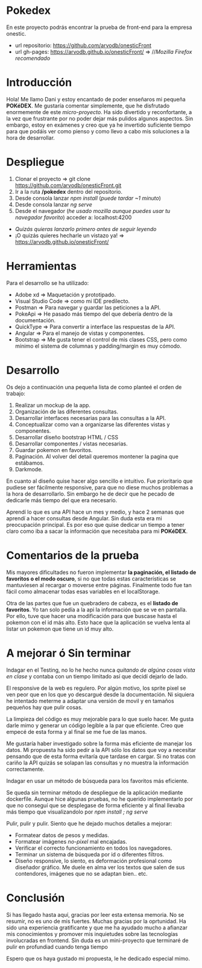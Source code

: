 # Pokedex
En este proyecto podrás encontrar la prueba de front-end para la empresa onestic.

- url repositorio: https://github.com/arvodb/onesticFront
- url gh-pages: https://arvodb.github.io/onesticFront/ => //*Mozilla Firefox recomendado*

# Introducción

Hola! Me llamo Dani y estoy encantado de poder enseñaros mi pequeña **POKéDEX**.
Me gustaría comentar simplemente, que he disfrutado enormemente de este *micro-proyecto*. Ha sido divertido y reconfortante, a la vez que frustrante por no poder dejar más pulidos algunos aspectos. Sin embargo, estoy en exámenes y creo que ya he invertido suficiente tiempo para que podáis ver como pienso y como llevo a cabo mis soluciones a la hora de desarrollar.

# Despliegue

1. Clonar el proyecto => git clone https://github.com/arvodb/onesticFront.git
1. Ir a la ruta **/pokedex** dentro del repositorio.
2. Desde consola lanzar *npm install* (*puede tardar ~1 minuto*)
3. Desde consola lanzar *ng serve*
4. Desde el navegador (*he usado mozilla aunque puedes usar tu navegador favorito*) acceder a: localhost:4200

- *Quizás quieras lanzarlo primero antes de seguir leyendo*
- ¡O quizás quieres hecharle un vistazo ya! => https://arvodb.github.io/onesticFront/

# Herramientas

Para el desarrollo se ha utilizado:
- Adobe xd => Maquetación y prototipado.
- Visual Studio Code => como mi IDE predilecto.
- Postman => Para navegar y guardar las peticiones a la API.
- PokeApi => He pasado más tiempo del que debería dentro de la documentación.
- QuickType => Para convertir a interface las respuestas de la API.
- Angular => Para el manejo de vistas y componentes.
- Bootstrap => Me gusta tener el control de mis clases CSS, pero como mínimo el sistema de columnas y padding/margin es muy cómodo.



# Desarrollo

Os dejo a continuación una pequeña lista de como planteé el orden de trabajo:

1. Realizar un mockup de la app.
2. Organización de las diferentes consultas.
3. Desarrollar interfaces necesarias para las consultas a la API.
4. Conceptualizar como van a organizarse las diferentes vistas y componentes.
5. Desarrollar diseño bootstrap HTML / CSS
6. Desarrollar componentes / vistas necesarias.
7. Guardar pokemon en favoritos.
8. Paginación. Al volver del detail queremos montener la pagina que estábamos.
9. Darkmode.

En cuanto al diseño quise hacer algo sencillo e intuitivo. Fue prioritario que pudiese ser fácilmente responsive, para que no diese muchos problemas a la hora de desarrollarlo. Sin embargo he de decir que he pecado de dedicarle más tiempo del que era necesario.

Aprendí lo que es una API hace un mes y medio, y hace 2 semanas que aprendí a hacer consultas desde Angular. Sin duda esta era mi preocupación principal. Es por eso que quise dedicar un tiempo a tener claro como iba a sacar la información que necesitaba para mi **POKéDEX**.

# Comentarios de la prueba

Mis mayores dificultades no fueron implementar **la paginación, el listado de favoritos o el modo oscuro**, si no que todas estas características se mantuviesen al recargar o moverse entre páginas. Finalmente todo fue tan fácil como almacenar todas esas variables en el localStorage.

Otra de las partes que fue un quebradero de cabeza, es el **listado de favoritos**. Yo tan solo pedía a la api la información que se ve en pantalla. Por ello, tuve que hacer una modificación para que buscase hasta el pokemon con el id más alto. Esto hace que la aplicación se vuelva lenta al listar un pokemon que tiene un id muy alto.

# A mejorar ó Sin terminar

Indagar en el Testing, no lo he hecho nunca *quitando de algúna cosas vista en clase* y contaba con un tiempo limitado así que decidí dejarlo de lado.

El responsive de la web es regulero. Por algún motivo, los sprite pixel se ven peor que en los que yo descargué desde la documentación. Ni siquiera he intentado meterme a adaptar una versión de movil y en tamaños pequeños hay que pulir cosas.

La limpieza del código es muy mejorable para lo que suelo hacer. Me gusta darle mimo y generar un código legible a la par que eficiente. Creo que empecé de esta forma y al final se me fue de las manos.

Me gustaría haber investigado sobre la forma más eficiente de manejar los datos. Mi propuesta ha sido pedir a la API sólo los datos que voy a necesitar pensando que de esta forma evitaría que tardase en cargar. Si no tratas con cariño la API quizás se solapan las consultas y no muestra la información correctamente.

Indagar en usar un método de búsqueda para los favoritos más eficiente.

Se queda sin terminar método de despliegue de la aplicación mediante dockerfile. Aunque hice algunas pruebas, no he querido implementarlo por que no conseguí que se desplegase de forma eficiente y al final llevaba más tiempo que visualizandolo por *npm install ; ng serve* 

Pulir, pulir y pulir. Siento que he dejado muchos detalles a mejorar:
 - Formatear datos de pesos y medidas.
 - Formatear imágenes *no-pixel* mal encajadas.
 - Verificar el correcto funcionamiento en todos los navegadores.
 - Terminar un sistema de búsqueda por id o diferentes filtros.
 - Diseño responsive, lo siento, es deformación profesional como diseñador gráfico. Me duele en alma ver los textos que salen de sus contendores, imágenes que no se adaptan bien.. etc.
 
 

# Conclusión

Si has llegado hasta aquí, gracias por leer esta extensa memoria. No se resumir, no es uno de mis fuertes. Muchas gracias por la oprtunidad. Ha sido una experiencia gratificante y que me ha ayudado mucho a afianzar mis conocimientos y promover mis inquietudes sobre las tecnologías involucradas en frontend. Sin duda es un mini-proyecto que terminaré de pulir en profundiad cuando tenga tiempo

Espero que os haya gustado mi propuesta, le he dedicado especial mimo.
